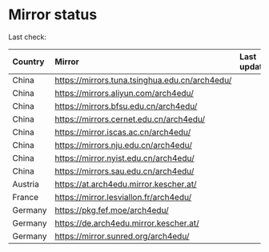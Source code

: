 <script src="./time.js"></script>
# Mirror status
Last check: <script type="text/javascript">localize(1725009762.9943304);</script>

|Country|Mirror|Last update|
|:------|:-----|:----------|
|China|https://mirrors.tuna.tsinghua.edu.cn/arch4edu/|<script type="text/javascript">localize(1724956746);</script>|
|China|https://mirrors.aliyun.com/arch4edu/|<script type="text/javascript">localize(1724956746);</script>|
|China|https://mirrors.bfsu.edu.cn/arch4edu/|<script type="text/javascript">localize(1724956746);</script>|
|China|https://mirrors.cernet.edu.cn/arch4edu/|<script type="text/javascript">localize(1724956746);</script>|
|China|https://mirror.iscas.ac.cn/arch4edu/|<script type="text/javascript">localize(1724956746);</script>|
|China|https://mirrors.nju.edu.cn/arch4edu/|<script type="text/javascript">localize(1724913683);</script>|
|China|https://mirror.nyist.edu.cn/arch4edu/|<script type="text/javascript">localize(1724956746);</script>|
|China|https://mirrors.sau.edu.cn/arch4edu/|<script type="text/javascript">localize(1724956746);</script>|
|Austria|https://at.arch4edu.mirror.kescher.at/|<script type="text/javascript">localize(1724956746);</script>|
|France|https://mirror.lesviallon.fr/arch4edu/|<script type="text/javascript">localize(1724956746);</script>|
|Germany|https://pkg.fef.moe/arch4edu/|<script type="text/javascript">localize(1724956746);</script>|
|Germany|https://de.arch4edu.mirror.kescher.at/|<script type="text/javascript">localize(1724956746);</script>|
|Germany|https://mirror.sunred.org/arch4edu/|<script type="text/javascript">localize(1724956746);</script>|

<script src="./tablefilter/tablefilter.js"></script>
<script src="./table.js"></script>